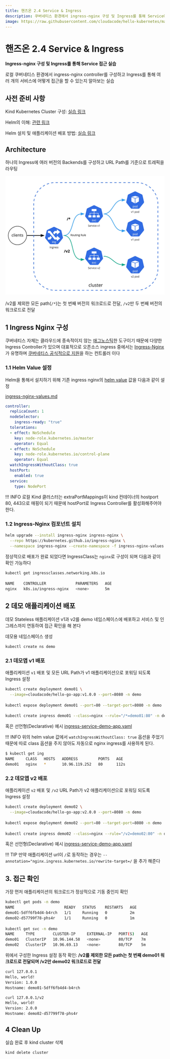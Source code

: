 ```yaml
---
title: 핸즈온 2.4 Service & Ingress
description: 쿠버네티스 환경에서 ingress-nginx 구성 및 Ingress를 통해 Service에 접근을 해보는 실습
image: https://raw.githubusercontent.com/cloudacode/hello-kubernetes/main/docs/assets/kubernetes-school.png
---
```


# 핸즈온 2.4 Service & Ingress

**Ingress-nginx 구성 및 Ingress를 통해 Service 접근 실습**

로컬 쿠버네티스 환경에서 ingress-nginx controller를 구성하고 Ingress를 통해 여러 개의 서비스에 어떻게 접근을 할 수 있는지 알아보는 실습

## 사전 준비 사항

Kind Kubernetes Cluster 구성: [실습 링크](../../section01/handson/setup-local-k8s-kind.md)

Helm의 이해: [관련 링크](../../section01/what-is-helm.md)

Helm 설치 및 애플리케이션 배포 방법: [실습 링크](../../section01/handson/setup-redis-via-helm.md)

## Architecture

하나의 Ingress에 여러 버전의 Backends를 구성하고 URL Path를 기준으로 트레픽을 라우팅

![ingress-nginx](../assets/ingress-multiple-backends.jpg)

/v2를 제외한 모든 path(`/*`)는 첫 번째 버전의 워크로드로 전달, `/v2`만 두 번째 버전의 워크로드로 전달

## 1 Ingress Nginx 구성

쿠버네티스 자체는 클라우드에 종속적이지 않는 [애그노스틱](https://en.dict.naver.com/#/entry/enko/e36b56714ef5450c9cf82ef18efb1190)한 도구이기 때문에 다양한 Ingress Controller가 있으며 대표적으로 오픈소스 ingress 중에서는 [Ingress-Nginx](https://github.com/kubernetes/ingress-nginx/tree/main/charts/ingress-nginx)가 유명하며 [쿠버네티스 공식적으로 지원](https://kubernetes.io/docs/concepts/services-networking/ingress-controllers/)을 하는 컨트롤러 이다

### 1.1 Helm Value 설정

Helm을 통해서 설치하기 위해 기존 ingress nginx의 [helm value](https://github.com/kubernetes/ingress-nginx/blob/main/charts/ingress-nginx/values.yaml) 값을 다음과 같이 설정

[ingress-nginx-values.md](../snippets/ingress-nginx-values.yaml)
```yaml
controller:
  replicaCount: 1
  nodeSelector:
    ingress-ready: "true"
  tolerations:
  - effect: NoSchedule
    key: node-role.kubernetes.io/master
    operator: Equal
  - effect: NoSchedule
    key: node-role.kubernetes.io/control-plane
    operator: Equal
  watchIngressWithoutClass: true
  hostPort:
    enabled: true
  service:
    type: NodePort
```

!!! INFO
    로컬 Kind 클러스터는 extraPortMappings이 kind 컨테이너의 hostport 80, 443으로 매핑이 되기 때문에 hostPort로 Ingress Controller를 활성화해주어야 한다.

### 1.2 Ingress-Nginx 컴포넌트 설치

```bash
helm upgrade --install ingress-nginx ingress-nginx \
  --repo https://kubernetes.github.io/ingress-nginx \
  --namespace ingress-nginx --create-namespace -f ingress-nginx-values.yaml
```

정상적으로 배포가 완료 되었다면 IngressClass는 `nginx`로 구성이 되며 다음과 같이 확인 가능하다

```bash
kubectl get ingressclasses.networking.k8s.io

NAME    CONTROLLER             PARAMETERS   AGE
nginx   k8s.io/ingress-nginx   <none>       5m
```

## 2 데모 애플리케이션 배포

데모 Stateless 애플리케이션 v1과 v2를 demo 네임스페이스에 배포하고 서비스 및 인그레스까지 연동하여 접근 확인을 해 본다

데모용 네임스페이스 생성
```bash
kubectl create ns demo
```

### 2.1 데모앱 v1 배포

애플리케이션 `v1` 배포 및 모든 URL Path가 v1 애플리케이션으로 포워딩 되도록 Ingress 설정

```bash
kubectl create deployment demo01 \
  --image=cloudacode/hello-go-app:v1.0.0 --port=8080 -n demo

kubectl expose deployment demo01 --port=80 --target-port=8080 -n demo

kubectl create ingress demo01 --class=nginx --rule="/*=demo01:80" -n demo
```

혹은 선언형(Declarative) 예시
[ingress-service-demo-app.yaml](../snippets/ingress-service-demo-app.yaml)

!!! INFO
    위의 helm value 값에서 `watchIngressWithoutClass: true` 옵션을 주었기 때문에 따로 class 옵션을 주지 않아도 자동으로 nginx ingress를 사용하게 된다.

```bash
$ kubectl get ing
NAME     CLASS   HOSTS   ADDRESS         PORTS   AGE
demo01   nginx   *       10.96.119.252   80      112s
```

### 2.2 데모앱 v2 배포

애플리케이션 `v2` 배포 및 `/v2` URL Path가 v2 애플리케이션으로 포워딩 되도록 Ingress 설정

```bash
kubectl create deployment demo02 \
  --image=cloudacode/hello-go-app:v2.0.0 --port=8080 -n demo

kubectl expose deployment demo02 --port=80 --target-port=8080 -n demo

kubectl create ingress demo02 --class=nginx --rule="/v2=demo02:80" -n demo
```

혹은 선언형(Declarative) 예시
[ingress-service-demo-app.yaml](../snippets/ingress-service-demo-app.yaml)

!!! TIP
    만약 애플리케이션 url이 `/`로 동작하는 경우는
    `--annotation="nginx.ingress.kubernetes.io/rewrite-target=/`
    을 추가 해준다

## 3. 접근 확인

가장 먼저 애플리케이션의 워크로드가 정상적으로 기동 중인지 확인
```bash
kubectl get pods -n demo
NAME                      READY   STATUS    RESTARTS   AGE
demo01-5dff6fb4d4-b4rch   1/1     Running   0          2m
demo02-d57799f78-phs4r    1/1     Running   0          1m

kubectl get svc -n demo
NAME     TYPE        CLUSTER-IP     EXTERNAL-IP   PORT(S)   AGE
demo01   ClusterIP   10.96.144.58   <none>        80/TCP    7m
demo02   ClusterIP   10.96.69.13    <none>        80/TCP    5m
```

위에서 구성한 Ingress 설정 동작 확인:
**/v2를 제외한 모든 path는 첫 번째 demo01 워크로드로 전달되며 /v2만 demo02 워크로드로 전달**

```bash
curl 127.0.0.1
Hello, world!
Version: 1.0.0
Hostname: demo01-5dff6fb4d4-b4rch
```

```bash
curl 127.0.0.1/v2
Hello, world!
Version: 2.0.0
Hostname: demo02-d57799f78-phs4r
```

## 4 Clean Up
실습 완료 후 kind cluster 삭제
```
kind delete cluster
```
